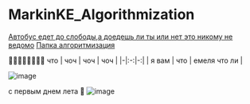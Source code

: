 # MarkinKE_Algorithmization
[Автобус едет до слободы,а  доедешь ли ты или нет это никому не ведомо](https://docs.google.com/document/d/1kGVV50_xqjU4yuVv9PJgcf4veSFau6pS27OZlMMw0r0/edit?usp=sharing)
[Папка алгоритмизация](https://drive.google.com/drive/folders/1Kyl5tRALw4bu0Qhv1btufo1lbhRlaejS?usp=sharing)

🎁🎁🎁🎁🎁🎁🎁🎁
что
| чоч | чоч | чоч |
|-|:-:|-:|
| я вам | что | емеля что ли |

![image](https://github.com/user-attachments/assets/a18245d5-c172-4fc5-815d-4922b73fcdfb)

с первым днем лета 🦭
![image](https://i.ytimg.com/vi/WzHK3jVgW9Y/maxresdefault.jpg)
